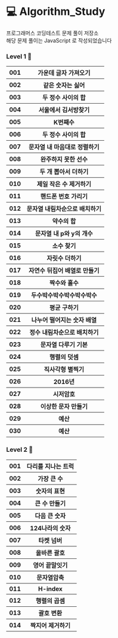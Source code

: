 # 💻 Algorithm_Study
프로그래머스 코딩테스트 문제 풀이 저장소<br/>
해당 문제 풀이는 JavaScript 로 작성되었습니다

### Level 1 🌟
<table>
    <tr>
        <th>001 </th>
        <th>가운데 글자 가져오기</th>
    </tr>
    <tr>
        <th>002 </th>
        <th>같은 숫자는 싫어</th>
    </tr>
    <tr>
        <th>003 </th>
        <th>두 정수 사이의 합</th>
    </tr>
    <tr>
        <th>004 </th>
        <th>서울에서 김서방찾기</th>
    </tr>
    <tr>
        <th>005 </th>
        <th>K번째수</th>
    </tr>
    <tr>
        <th>006 </th>
        <th>두 정수 사이의 합</th>
    </tr>
    <tr>
        <th>007 </th>
        <th>문자열 내 마음대로 정렬하기</th>
    </tr>
    <tr>
        <th>008 </th>
        <th>완주하지 못한 선수</th>
    </tr>
    <tr>
        <th>009 </th>
        <th>두 개 뽑아서 더하기</th>
    </tr>
    <tr>
        <th>010 </th>
        <th>제일 작은 수 제거하기</th>
    </tr>
    <tr>
        <th>011 </th>
        <th>핸드폰 번호 가리기</th>
    </tr>
    <tr>
        <th>012 </th>
        <th>문자열 내림차순으로 배치하기</th>
    </tr>
    <tr>
        <th>013 </th>
        <th>약수의 합</th>
    </tr>
    <tr>
        <th>014 </th>
        <th>문자열 내 p와 y의 개수</th>
    </tr>
    <tr>
        <th>015 </th>
        <th>소수 찾기</th>
    </tr>
    <tr>
        <th>016 </th>
        <th>자릿수 더하기</th>
    </tr>
    <tr>
        <th>017 </th>
        <th>자연수 뒤집어 배열로 만들기</th>
    </tr>
    <tr>
        <th>018 </th>
        <th>짝수와 홀수</th>
    </tr>
    <tr>
        <th>019 </th>
        <th>두수박수박수박수박수박수</th>
    </tr>
    <tr>
        <th>020 </th>
        <th>평균 구하기</th>
    </tr>
    <tr>
        <th>021 </th>
        <th>나누어 떨어지는 숫자 배열</th>
    </tr>
    <tr>
        <th>022 </th>
        <th>정수 내림차순으로 배치하기</th>
    </tr>
    <tr>
        <th>023 </th>
        <th>문자열 다루기 기본</th>
    </tr>
    <tr>
        <th>024 </th>
        <th>행렬의 덧셈</th>
    </tr>
    <tr>
        <th>025 </th>
        <th>직사각형 별찍기</th>
    </tr>
    <tr>
        <th>026 </th>
        <th>2016년</th>
    </tr>
    <tr>
        <th>027 </th>
        <th>시저암호</th>
    </tr>
    <tr>
        <th>028 </th>
        <th>이상한 문자 만들기</th>
    </tr>    
    <tr>
        <th>029 </th>
        <th>예산</th>
    </tr>
    <tr>
        <th>030 </th>
        <th>예산</th>
    </tr>
</table>



### Level 2 🌟
<table>
    <tr>
        <th>001 </th>
        <th>다리를 지나는 트럭</th>
    </tr>
    <tr>
        <th>002 </th>
        <th>가장 큰 수</th>
    </tr>
    <tr>
        <th>003 </th>
        <th>숫자의 표현</th>
    </tr>
    <tr>
        <th>004 </th>
        <th>큰 수 만들기</th>
    </tr>
    <tr>
        <th>005 </th>
        <th>다음 큰 숫자</th>
    </tr>
    <tr>
        <th>006 </th>
        <th>124나라의 숫자</th>
    </tr>
    <tr>
        <th>007 </th>
        <th>타켓 넘버</th>
    </tr>
    <tr>
        <th>008 </th>
        <th>올바른 괄호</th>
    </tr>
    <tr>
        <th>009 </th>
        <th>영어 끝말잇기</th>
    </tr>
    <tr>
        <th>010 </th>
        <th>문자열압축</th>
    </tr>
    <tr>
        <th>011 </th>
        <th>H-index</th>
    </tr>
    <tr>
        <th>012 </th>
        <th>행렬의 곱셈</th>
    </tr>
    <tr>
        <th>013 </th>
        <th>괄호 변환</th>
    </tr>
    <tr>
        <th>014 </th>
        <th>짝지어 제거하기</th>
    </tr>
</table>

